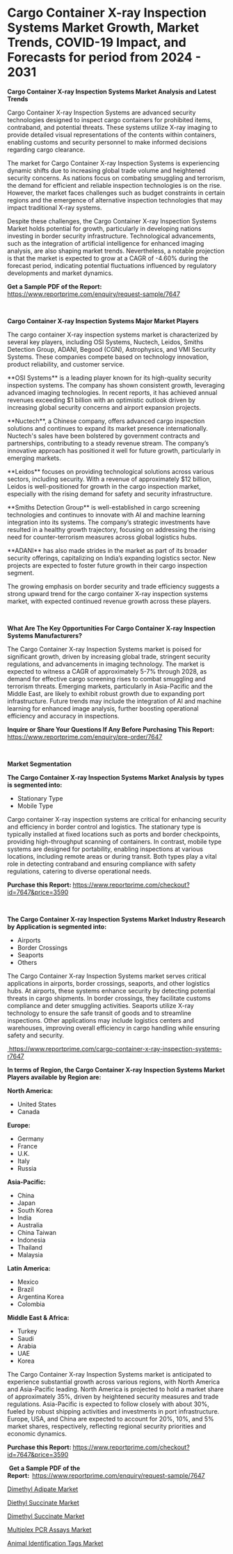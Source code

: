<p><h1>Cargo Container X-ray Inspection Systems Market Growth, Market Trends, COVID-19 Impact, and Forecasts for period from 2024 - 2031</h1></p><p><strong>Cargo Container X-ray Inspection Systems Market Analysis and Latest Trends</strong></p>
<p><p>Cargo Container X-ray Inspection Systems are advanced security technologies designed to inspect cargo containers for prohibited items, contraband, and potential threats. These systems utilize X-ray imaging to provide detailed visual representations of the contents within containers, enabling customs and security personnel to make informed decisions regarding cargo clearance. </p><p>The market for Cargo Container X-ray Inspection Systems is experiencing dynamic shifts due to increasing global trade volume and heightened security concerns. As nations focus on combating smuggling and terrorism, the demand for efficient and reliable inspection technologies is on the rise. However, the market faces challenges such as budget constraints in certain regions and the emergence of alternative inspection technologies that may impact traditional X-ray systems.</p><p>Despite these challenges, the Cargo Container X-ray Inspection Systems Market holds potential for growth, particularly in developing nations investing in border security infrastructure. Technological advancements, such as the integration of artificial intelligence for enhanced imaging analysis, are also shaping market trends. Nevertheless, a notable projection is that the market is expected to grow at a CAGR of -4.60% during the forecast period, indicating potential fluctuations influenced by regulatory developments and market dynamics.</p></p>
<p><strong>Get a Sample PDF of the Report:&nbsp;</strong> <a href="https://www.reportprime.com/enquiry/request-sample/7647?utm_campaign=2010&utm_medium=2&utm_source=Github&utm_content=ia&utm_term=25122024&utm_id=cargo-container-x-ray-inspection-systems">https://www.reportprime.com/enquiry/request-sample/7647</a></p>
<p>&nbsp;</p>
<p><strong>Cargo Container X-ray Inspection Systems Major Market Players</strong></p>
<p><p>The cargo container X-ray inspection systems market is characterized by several key players, including OSI Systems, Nuctech, Leidos, Smiths Detection Group, ADANI, Begood (CGN), Astrophysics, and VMI Security Systems. These companies compete based on technology innovation, product reliability, and customer service.</p><p>**OSI Systems** is a leading player known for its high-quality security inspection systems. The company has shown consistent growth, leveraging advanced imaging technologies. In recent reports, it has achieved annual revenues exceeding $1 billion with an optimistic outlook driven by increasing global security concerns and airport expansion projects.</p><p>**Nuctech**, a Chinese company, offers advanced cargo inspection solutions and continues to expand its market presence internationally. Nuctech's sales have been bolstered by government contracts and partnerships, contributing to a steady revenue stream. The company’s innovative approach has positioned it well for future growth, particularly in emerging markets.</p><p>**Leidos** focuses on providing technological solutions across various sectors, including security. With a revenue of approximately $12 billion, Leidos is well-positioned for growth in the cargo inspection market, especially with the rising demand for safety and security infrastructure.</p><p>**Smiths Detection Group** is well-established in cargo screening technologies and continues to innovate with AI and machine learning integration into its systems. The company’s strategic investments have resulted in a healthy growth trajectory, focusing on addressing the rising need for counter-terrorism measures across global logistics hubs.</p><p>**ADANI** has also made strides in the market as part of its broader security offerings, capitalizing on India’s expanding logistics sector. New projects are expected to foster future growth in their cargo inspection segment.</p><p>The growing emphasis on border security and trade efficiency suggests a strong upward trend for the cargo container X-ray inspection systems market, with expected continued revenue growth across these players.</p></p>
<p>&nbsp;</p>
<p><strong>What Are The Key Opportunities For Cargo Container X-ray Inspection Systems Manufacturers?</strong></p>
<p><p>The Cargo Container X-ray Inspection Systems market is poised for significant growth, driven by increasing global trade, stringent security regulations, and advancements in imaging technology. The market is expected to witness a CAGR of approximately 5-7% through 2028, as demand for effective cargo screening rises to combat smuggling and terrorism threats. Emerging markets, particularly in Asia-Pacific and the Middle East, are likely to exhibit robust growth due to expanding port infrastructure. Future trends may include the integration of AI and machine learning for enhanced image analysis, further boosting operational efficiency and accuracy in inspections.</p></p>
<p><strong>Inquire or Share Your Questions If Any Before Purchasing This Report:</strong> <a href="https://www.reportprime.com/enquiry/pre-order/7647?utm_campaign=2010&utm_medium=2&utm_source=Github&utm_content=ia&utm_term=25122024&utm_id=cargo-container-x-ray-inspection-systems">https://www.reportprime.com/enquiry/pre-order/7647</a></p>
<p>&nbsp;</p>
<p><strong>Market Segmentation</strong></p>
<p><strong>The Cargo Container X-ray Inspection Systems Market Analysis by types is segmented into:</strong></p>
<p><ul><li>Stationary Type</li><li>Mobile Type</li></ul></p>
<p><p>Cargo container X-ray inspection systems are critical for enhancing security and efficiency in border control and logistics. The stationary type is typically installed at fixed locations such as ports and border checkpoints, providing high-throughput scanning of containers. In contrast, mobile type systems are designed for portability, enabling inspections at various locations, including remote areas or during transit. Both types play a vital role in detecting contraband and ensuring compliance with safety regulations, catering to diverse operational needs.</p></p>
<p><strong>Purchase this Report:&nbsp;</strong><a href="https://www.reportprime.com/checkout?id=7647&price=3590&utm_campaign=2010&utm_medium=2&utm_source=Github&utm_content=ia&utm_term=25122024&utm_id=cargo-container-x-ray-inspection-systems">https://www.reportprime.com/checkout?id=7647&price=3590</a></p>
<p>&nbsp;</p>
<p><strong>The Cargo Container X-ray Inspection Systems Market Industry Research by Application is segmented into:</strong></p>
<p><ul><li>Airports</li><li>Border Crossings</li><li>Seaports</li><li>Others</li></ul></p>
<p><p>The Cargo Container X-ray Inspection Systems market serves critical applications in airports, border crossings, seaports, and other logistics hubs. At airports, these systems enhance security by detecting potential threats in cargo shipments. In border crossings, they facilitate customs compliance and deter smuggling activities. Seaports utilize X-ray technology to ensure the safe transit of goods and to streamline inspections. Other applications may include logistics centers and warehouses, improving overall efficiency in cargo handling while ensuring safety and security.</p></p>
<p><a href="https://www.reportprime.com/cargo-container-x-ray-inspection-systems-r7647?utm_campaign=2010&utm_medium=2&utm_source=Github&utm_content=ia&utm_term=25122024&utm_id=cargo-container-x-ray-inspection-systems">&nbsp;https://www.reportprime.com/cargo-container-x-ray-inspection-systems-r7647</a></p>
<p><strong>In terms of Region, the Cargo Container X-ray Inspection Systems Market Players available by Region are:</strong></p>
<p>
    <p> <strong> North America: </strong>
        <ul>
            <li>United States</li>
            <li>Canada</li>
        </ul>
        </p> 
    <p> <strong> Europe: </strong>
        <ul>
            <li>Germany</li>
            <li>France</li>
            <li>U.K.</li>
            <li>Italy</li>
            <li>Russia</li>
        </ul>
        </p> 
    <p> <strong> Asia-Pacific: </strong>
        <ul>
            <li>China</li>
            <li>Japan</li>
            <li>South Korea</li>
            <li>India</li>
            <li>Australia</li>
            <li>China Taiwan</li>
            <li>Indonesia</li>
            <li>Thailand</li>
            <li>Malaysia</li>
        </ul>
        </p> 
    <p> <strong> Latin America: </strong>
        <ul>
            <li>Mexico</li>
            <li>Brazil</li>
            <li>Argentina Korea</li>
            <li>Colombia</li>
        </ul>
        </p> 
    <p> <strong> Middle East & Africa: </strong>
        <ul>
            <li>Turkey</li>
            <li>Saudi</li>
            <li>Arabia</li>
            <li>UAE</li>
            <li>Korea</li>
        </ul>
    </p>
    </p>
<p><p>The Cargo Container X-ray Inspection Systems market is anticipated to experience substantial growth across various regions, with North America and Asia-Pacific leading. North America is projected to hold a market share of approximately 35%, driven by heightened security measures and trade regulations. Asia-Pacific is expected to follow closely with about 30%, fueled by robust shipping activities and investments in port infrastructure. Europe, USA, and China are expected to account for 20%, 10%, and 5% market shares, respectively, reflecting regional security priorities and economic dynamics.</p></p>
<p><strong>Purchase this Report: </strong><a href="https://www.reportprime.com/checkout?id=7647&price=3590&utm_campaign=2010&utm_medium=2&utm_source=Github&utm_content=ia&utm_term=25122024&utm_id=cargo-container-x-ray-inspection-systems">https://www.reportprime.com/checkout?id=7647&price=3590</a></p>
<p>&nbsp;<strong>Get a Sample PDF of the Report:&nbsp;&nbsp;</strong><a href="https://www.reportprime.com/enquiry/request-sample/7647?utm_campaign=2010&utm_medium=2&utm_source=Github&utm_content=ia&utm_term=25122024&utm_id=cargo-container-x-ray-inspection-systems">https://www.reportprime.com/enquiry/request-sample/7647</a></p>
<p><strong></strong></p>
<p><p><a href="https://www.linkedin.com/pulse/dimethyl-adipate-market-size-share-detailed-analysis-projected-yos9f?utm_campaign=2010&utm_medium=2&utm_source=Github&utm_content=ia&utm_term=25122024&utm_id=cargo-container-x-ray-inspection-systems">Dimethyl Adipate Market</a></p><p><a href="https://www.linkedin.com/pulse/thorough-examination-global-diethyl-succinate-market-size-focus-2xrtf?utm_campaign=2010&utm_medium=2&utm_source=Github&utm_content=ia&utm_term=25122024&utm_id=cargo-container-x-ray-inspection-systems">Diethyl Succinate Market</a></p><p><a href="https://www.linkedin.com/pulse/dimethyl-succinate-market-analysis-driving-business-advancement-vt7hf?utm_campaign=2010&utm_medium=2&utm_source=Github&utm_content=ia&utm_term=25122024&utm_id=cargo-container-x-ray-inspection-systems">Dimethyl Succinate Market</a></p><p><a href="https://www.linkedin.com/pulse/multiplex-pcr-assays-market-size-industry-outlook-detailed-9jgjf?utm_campaign=2010&utm_medium=2&utm_source=Github&utm_content=ia&utm_term=25122024&utm_id=cargo-container-x-ray-inspection-systems">Multiplex PCR Assays Market</a></p><p><a href="https://www.linkedin.com/pulse/trend-analysis-animal-identification-tags-market-expected-growth-avwqf?utm_campaign=2010&utm_medium=2&utm_source=Github&utm_content=ia&utm_term=25122024&utm_id=cargo-container-x-ray-inspection-systems">Animal Identification Tags Market</a></p></p>